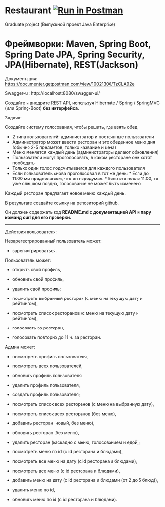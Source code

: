 Restaurant   [![Run in Postman](https://run.pstmn.io/button.svg)](https://app.getpostman.com/run-collection/2017204b9d02fbb775f4)
=====================
Graduate project (Выпускной проект Java Enterprise)

# Фреймворки: Maven, Spring Boot, Spring Date JPA, Spring Security, JPA(Hibernate), REST(Jackson)

Документация: https://documenter.getpostman.com/view/10021300/TzCLA92e

Swagger-ui: http://localhost:8080/swagger-ui/

Создайте и внедрите REST API, используя Hibernate / Spring / SpringMVC (или Spring-Boot) **без интерфейса**.
 
Задача: 

Создайте систему голосования, чтобы решить, где взять обед.
 * 2 типа пользователей: администратор и постоянные пользователи 
 * Администратор может ввести ресторан и это обеденное меню дня (обычно 2-5 предметов, только название и цена) 
 * Меню меняется каждый день (администраторы делают обновления) 
 * Пользователи могут проголосовать, в каком ресторане они хотят пообедать 
 * Только один голос подсчитывается для каждого пользователя 
 * Если пользователь снова проголосовал в тот же день: 
        * Если до 11:00 мы предполагаем, что он передумал. 
        * Если это после 11:00, то уже слишком поздно, голосование не может быть изменено 
 
 Каждый ресторан предлагает новое меню каждый день. 
 
 В результате создайте ссылку на репозиторий github. 
 
 Он должен содержать код **README.md с документацией API и пару команд curl для его проверки.**
 
 ---------------------------------------------------------------------
 Действия пользователя:
 
 Незарегестрированный пользователь может:
 * зарегистрироваться.
 
 Пользователь может:
 * открыть свой профиль,
 * обновить свой профиль,
 * удалить свой профиль;
 
 
 * посмотреть выбранный ресторан (c меню на текущую дату и рейтингом), 	
 * посмотреть список ресторанов (c меню на текущую дату и рейтингом),	 
 * голосовать за ресторан,
 * голосовать повторно до 11 ч. за ресторан.
 
  										 
 Админ может:
 * посмотреть профиль пользователя,
 * посмотреть всех пользователей,
 * обновить профиль пользователя,
 * удалить профиль пользователя,
 * создать профиль пользователя;
 
 
 * посмотреть список всех ресторанов (с меню на выбранную дату),
 * посмотреть список всех ресторанов (без меню),
 * добавить ресторан (новый, без меню), 						 
 * обновить ресторан (без меню), 						 
 * удалить ресторан (каскадно с меню, голосованием и едой); 	 			
 
 
 * посмотреть меню по id (с id ресторана и блюдами), 																	
 * посмотреть все меню на дату	(с id ресторана и блюдами),						     					
 * посмотреть все меню	(с id ресторана и блюдами), 						     					
 * добавить меню на дату (с id ресторана и блюдами (от 2 до 5 блюд)), 								  
 * удалить меню по id,																		  
 * обновить меню по id (с id ресторана и блюдами).